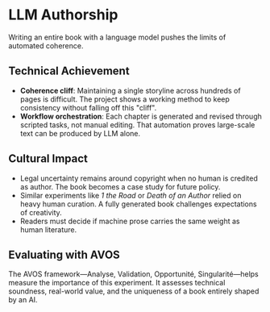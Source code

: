 # LLM Authorship

Writing an entire book with a language model pushes the limits of automated coherence.

## Technical Achievement
- **Coherence cliff**: Maintaining a single storyline across hundreds of pages is difficult. The project shows a working method to keep consistency without falling off this "cliff".
- **Workflow orchestration**: Each chapter is generated and revised through scripted tasks, not manual editing. That automation proves large-scale text can be produced by LLM alone.

## Cultural Impact
- Legal uncertainty remains around copyright when no human is credited as author. The book becomes a case study for future policy.
- Similar experiments like *1 the Road* or *Death of an Author* relied on heavy human curation. A fully generated book challenges expectations of creativity.
- Readers must decide if machine prose carries the same weight as human literature.

## Evaluating with AVOS
The AVOS framework—Analyse, Validation, Opportunité, Singularité—helps measure the importance of this experiment. It assesses technical soundness, real-world value, and the uniqueness of a book entirely shaped by an AI.
